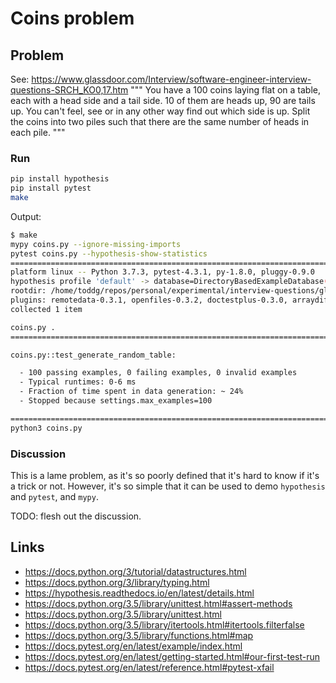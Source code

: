 # Coins problem

## Problem

See: https://www.glassdoor.com/Interview/software-engineer-interview-questions-SRCH_KO0,17.htm
"""
You have a 100 coins laying flat on a table, each with a head side and a tail side. 10 of them are heads up, 90 are tails up. You can't feel, see or in any other way find out which side is up. Split the coins into two piles such that there are the same number of heads in each pile.
"""

### Run

```bash
pip install hypothesis
pip install pytest
make
```

Output:

```bash
$ make
mypy coins.py --ignore-missing-imports
pytest coins.py --hypothesis-show-statistics
============================================================================================== test session starts ==============================================================================================
platform linux -- Python 3.7.3, pytest-4.3.1, py-1.8.0, pluggy-0.9.0
hypothesis profile 'default' -> database=DirectoryBasedExampleDatabase('/home/toddg/repos/personal/experimental/interview-questions/glassdoor/.hypothesis/examples')
rootdir: /home/toddg/repos/personal/experimental/interview-questions/glassdoor, inifile:
plugins: remotedata-0.3.1, openfiles-0.3.2, doctestplus-0.3.0, arraydiff-0.3, hypothesis-4.23.6
collected 1 item

coins.py .                                                                                                                                                                                                [100%]
============================================================================================= Hypothesis Statistics =============================================================================================

coins.py::test_generate_random_table:

  - 100 passing examples, 0 failing examples, 0 invalid examples
  - Typical runtimes: 0-6 ms
  - Fraction of time spent in data generation: ~ 24%
  - Stopped because settings.max_examples=100

=========================================================================================== 1 passed in 0.28 seconds ============================================================================================
python3 coins.py
```

### Discussion

This is a lame problem, as it's so poorly defined that it's hard to know if it's a trick or not. However, it's so simple that it can be used to demo `hypothesis` and `pytest`, and `mypy`.


TODO: flesh out the discussion.



## Links
* https://docs.python.org/3/tutorial/datastructures.html
* https://docs.python.org/3/library/typing.html
* https://hypothesis.readthedocs.io/en/latest/details.html
* https://docs.python.org/3.5/library/unittest.html#assert-methods
* https://docs.python.org/3.5/library/unittest.html
* https://docs.python.org/3.5/library/itertools.html#itertools.filterfalse
* https://docs.python.org/3.5/library/functions.html#map
* https://docs.pytest.org/en/latest/example/index.html
* https://docs.pytest.org/en/latest/getting-started.html#our-first-test-run
* https://docs.pytest.org/en/latest/reference.html#pytest-xfail
